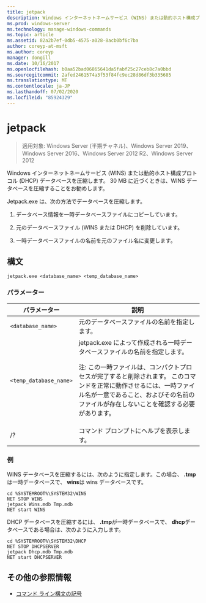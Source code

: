 ```yaml
---
title: jetpack
description: Windows インターネットネームサービス (WINS) または動的ホスト構成プロトコル (DHCP) データベースを圧縮する、jetpack コマンドのリファレンス記事です。
ms.prod: windows-server
ms.technology: manage-windows-commands
ms.topic: article
ms.assetid: 82a2b7ef-0db5-4575-a028-8acb0bf6c7ba
author: coreyp-at-msft
ms.author: coreyp
manager: dongill
ms.date: 10/16/2017
ms.openlocfilehash: b0aa52bad06865641da5fabf25c27ceb8c7a0bbd
ms.sourcegitcommit: 2afed2461574a3f53f84fc9ec28d86df3b335685
ms.translationtype: MT
ms.contentlocale: ja-JP
ms.lasthandoff: 07/02/2020
ms.locfileid: "85924329"
---
```

# <a name="jetpack"></a>jetpack

> 適用対象: Windows Server (半期チャネル)、Windows Server 2019、Windows Server 2016、Windows Server 2012 R2、Windows Server 2012

Windows インターネットネームサービス (WINS) または動的ホスト構成プロトコル (DHCP) データベースを圧縮します。 30 MB に近づくときは、WINS データベースを圧縮することをお勧めします。

Jetpack.exe は、次の方法でデータベースを圧縮します。

1. データベース情報を一時データベースファイルにコピーしています。

2. 元のデータベースファイル (WINS または DHCP) を削除しています。

3. 一時データベースファイルの名前を元のファイル名に変更します。

## <a name="syntax"></a>構文

```
jetpack.exe <database_name> <temp_database_name>
```

### <a name="parameters"></a>パラメーター

| パラメーター | 説明 |
| ------- | -------- |
| `<database_name>` | 元のデータベースファイルの名前を指定します。 |
| `<temp_database_name>` | jetpack.exe によって作成される一時データベースファイルの名前を指定します。<p>注: この一時ファイルは、コンパクトプロセスが完了すると削除されます。 このコマンドを正常に動作させるには、一時ファイル名が一意であること、およびその名前のファイルが存在しないことを確認する必要があります。 |
| /? | コマンド プロンプトにヘルプを表示します。 |

### <a name="examples"></a>例

WINS データベースを圧縮するには、次のように指定します。この場合、 **.tmp**は一時データベースで、 **wins**は wins データベースです。

```
cd %SYSTEMROOT%\SYSTEM32\WINS
NET STOP WINS
jetpack Wins.mdb Tmp.mdb
NET start WINS
```

DHCP データベースを圧縮するには、 **.tmp**が一時データベースで、 **dhcp**データベースである場合は、次のように入力します。

```
cd %SYSTEMROOT%\SYSTEM32\DHCP
NET STOP DHCPSERVER
jetpack Dhcp.mdb Tmp.mdb
NET start DHCPSERVER
```

## <a name="additional-references"></a>その他の参照情報

- [コマンド ライン構文の記号](command-line-syntax-key.md)
